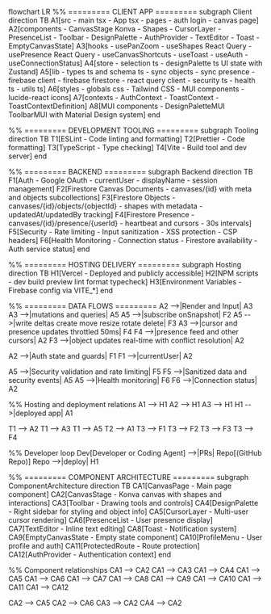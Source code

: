 flowchart LR
%% ========= CLIENT APP =========
subgraph Client
direction TB
A1[src - main tsx - App tsx - pages - auth login - canvas page]
A2[components - CanvasStage Konva - Shapes - CursorLayer - PresenceList - Toolbar - DesignPalette - AuthProvider - TextEditor - Toast - EmptyCanvasState]
A3[hooks - usePanZoom - useShapes React Query - usePresence React Query - useCanvasShortcuts - useToast - useAuth - useConnectionStatus]
A4[store - selection ts - designPalette ts UI state with Zustand]
A5[lib - types ts and schema ts - sync objects - sync presence - firebase client - firebase firestore - react query client - security ts - health ts - utils ts]
A6[styles - globals css - Tailwind CSS - MUI components - lucide-react icons]
A7[contexts - AuthContext - ToastContext - ToastContextDefinition]
A8[MUI components - DesignPaletteMUI ToolbarMUI with Material Design system]
end

%% ========= DEVELOPMENT TOOLING =========
subgraph Tooling
direction TB
T1[ESLint - Code linting and formatting]
T2[Prettier - Code formatting]
T3[TypeScript - Type checking]
T4[Vite - Build tool and dev server]
end

%% ========= BACKEND =========
subgraph Backend
direction TB
F1[Auth - Google OAuth - currentUser - displayName - session management]
F2[Firestore Canvas Documents - canvases/{id} with meta and objects subcollections]
F3[Firestore Objects - canvases/{id}/objects/{objectId} - shapes with metadata - updatedAt/updatedBy tracking]
F4[Firestore Presence - canvases/{id}/presence/{userId} - heartbeat and cursors - 30s intervals]
F5[Security - Rate limiting - Input sanitization - XSS protection - CSP headers]
F6[Health Monitoring - Connection status - Firestore availability - Auth service status]
end

%% ========= HOSTING DELIVERY =========
subgraph Hosting
direction TB
H1[Vercel - Deployed and publicly accessible]
H2[NPM scripts - dev build preview lint format typecheck]
H3[Environment Variables - Firebase config via VITE_*]
end

%% ========= DATA FLOWS =========
A2 -->|Render and Input| A3
A3 -->|mutations and queries| A5
A5 -->|subscribe onSnapshot| F2
A5 -->|write deltas create move resize rotate delete| F3
A3 -->|cursor and presence updates throttled 50ms| F4
F4 -->|presence feed and other cursors| A2
F3 -->|object updates real-time with conflict resolution| A2

A2 -->|Auth state and guards| F1
F1 -->|currentUser| A2

A5 -->|Security validation and rate limiting| F5
F5 -->|Sanitized data and security events| A5
A5 -->|Health monitoring| F6
F6 -->|Connection status| A2

%% Hosting and deployment relations
A1 --> H1
A2 --> H1
A3 --> H1
H1 -->|deployed app| A1

T1 --> A2
T1 --> A3
T1 --> A5
T2 --> A1
T3 --> F1
T3 --> F2
T3 --> F3
T3 --> F4

%% Developer loop
Dev[Developer or Coding Agent] -->|PRs| Repo[(GitHub Repo)]
Repo -->|deploy| H1

%% ========= COMPONENT ARCHITECTURE =========
subgraph ComponentArchitecture
direction TB
CA1[CanvasPage - Main page component]
CA2[CanvasStage - Konva canvas with shapes and interactions]
CA3[Toolbar - Drawing tools and controls]
CA4[DesignPalette - Right sidebar for styling and object info]
CA5[CursorLayer - Multi-user cursor rendering]
CA6[PresenceList - User presence display]
CA7[TextEditor - Inline text editing]
CA8[Toast - Notification system]
CA9[EmptyCanvasState - Empty state component]
CA10[ProfileMenu - User profile and auth]
CA11[ProtectedRoute - Route protection]
CA12[AuthProvider - Authentication context]
end

%% Component relationships
CA1 --> CA2
CA1 --> CA3
CA1 --> CA4
CA1 --> CA5
CA1 --> CA6
CA1 --> CA7
CA1 --> CA8
CA1 --> CA9
CA1 --> CA10
CA1 --> CA11
CA1 --> CA12

CA2 --> CA5
CA2 --> CA6
CA3 --> CA2
CA4 --> CA2
